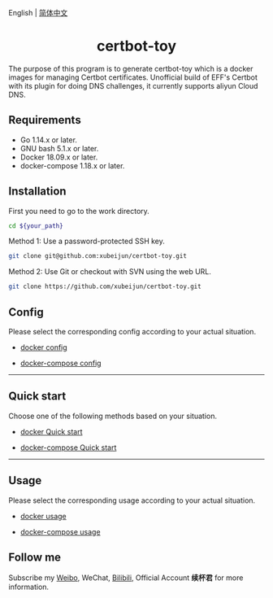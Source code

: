 English | [简体中文](README-CN.md)


<h1 align="center">certbot-toy</h1>
The purpose of this program is to generate certbot-toy which is a docker images for managing Certbot certificates. Unofficial build of EFF's Certbot with its plugin for doing DNS challenges, it currently supports aliyun Cloud DNS.

## Requirements

- Go 1.14.x or later.
- GNU bash 5.1.x or later.
- Docker 18.09.x or later.
- docker-compose 1.18.x or later.

## Installation

First you need to go to the work directory.
```sh
cd ${your_path}
```

Method 1: Use a password-protected SSH key.
```sh
git clone git@github.com:xubeijun/certbot-toy.git
```

Method 2: Use Git or checkout with SVN using the web URL.
```sh
git clone https://github.com/xubeijun/certbot-toy.git
```

## Config

Please select the corresponding config according to your actual situation.

- [docker config](./docs/config/docker-en.md)

- [docker-compose config](./docs/config/docker-compose-en.md)

 ---

## Quick start

Choose one of the following methods based on your situation.

- [docker Quick start](./docs/quick/docker-en.md)

- [docker-compose Quick start](./docs/quick/docker-compose-en.md)

---

## Usage

Please select the corresponding usage according to your actual situation.

- [docker usage](./docs/usage/docker-en.md)

- [docker-compose usage](./docs/usage/docker-compose-en.md)

## Follow me
Subscribe my [Weibo](https://weibo.com/xubeijun), WeChat, [Bilibili](https://space.bilibili.com/490987374/), Official Account **续杯君** for more information.
